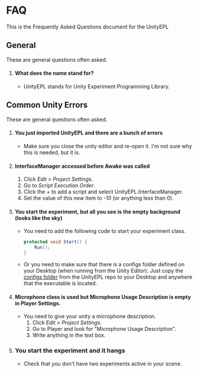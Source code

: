 # FAQ

This is the Frequently Asked Questions document for the UnityEPL

## General

These are general questions often asked.

1. #### What does the name stand for?

    - UnityEPL stands for Unity Experiment Programming Library.

## Common Unity Errors

These are general questions often asked.

1. #### You just imported UnityEPL and there are a bunch of errors

    - Make sure you close the unity editor and re-open it. I'm not sure why this is needed, but it is.

1. #### InterfaceManager accessed before Awake was called

    1. Click *Edit > Project Settings*.
    1. Go to *Script Execution Order*.
    1. Click the *+* to add a script and select UnityEPL.InterfaceManager.
    1. Set the value of this new item to *-10* (or anything less than 0).

1. #### You start the experiment, but all you see is the empty background (looks like the sky)

    - You need to add the following code to start your experiment class.

        ```csharp
        protected void Start() {
            Run();
        }
        ```

    - Or you need to make sure that there is a configs folder defined on your Desktop (when running from the Unity Editor). Just copy the [configs folder](../configs/) from the UnityEPL repo to your Desktop and anywhere that the executable is located.

1. #### Microphone class is used but Microphone Usage Description is empty in Player Settings.

    - You need to give your unity a microphone description.
        1. Click *Edit > Project Settings*.
        1. Go to Player and look for "Microphone Usage Description".
        1. Write anything in the text box.

1. ### You start the experiment and it hangs

    - Check that you don't have two experiments active in your scene.
